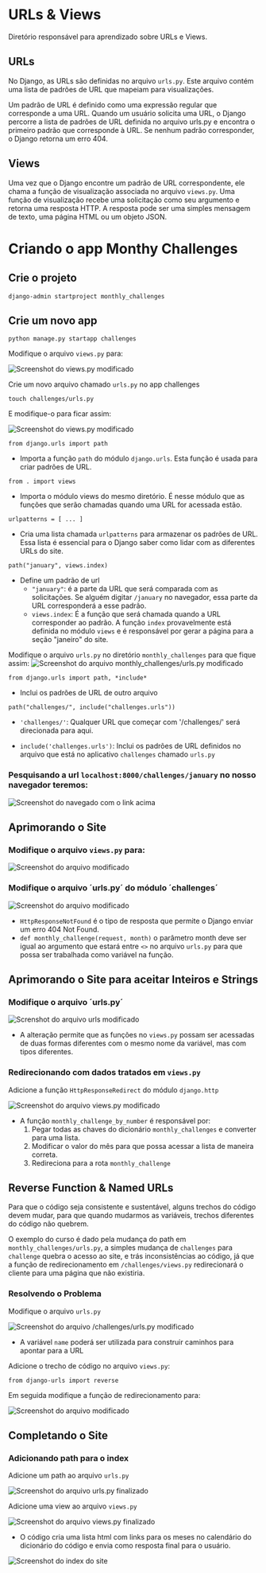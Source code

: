 # URLs & Views

Diretório responsável para aprendizado sobre URLs e Views.

## URLs

No Django, as URLs são definidas no arquivo `urls.py`. Este arquivo contém uma lista de padrões de URL que mapeiam para visualizações. 

Um padrão de URL é definido como uma expressão regular que corresponde a uma URL. Quando um usuário solicita uma URL, o Django percorre a lista de padrões de URL definida no arquivo urls.py e encontra o primeiro padrão que corresponde à URL. Se nenhum padrão corresponder, o Django retorna um erro 404.

## Views

Uma vez que o Django encontre um padrão de URL correspondente, ele chama a função de visualização associada no arquivo `views.py`. Uma função de visualização recebe uma solicitação como seu argumento e retorna uma resposta HTTP. A resposta pode ser uma simples mensagem de texto, uma página HTML ou um objeto JSON.


# Criando o app Monthy Challenges

## Crie o projeto
`django-admin startproject monthly_challenges`

## Crie um novo app 
`python manage.py startapp challenges`

Modifique o arquivo `views.py` para:

![Screenshot do views.py modificado](https://github.com/MatheEduar/Django/blob/main/assets/imgs/monthly_challenges/monthly_challenges-0.png)

Crie um novo arquivo chamado `urls.py` no app challenges

`touch challenges/urls.py`

E modifique-o para ficar assim:

![Screenshot do views.py modificado](https://github.com/MatheEduar/Django/blob/main/assets/imgs/monthly_challenges/monthly_challenges-1.png)

`from django.urls import path`

* Importa a função `path` do módulo `django.urls`. Esta função é usada para criar padrões de URL.

`from . import views`

* Importa o módulo views do mesmo diretório. É nesse módulo que as funções que serão chamadas quando uma URL for acessada estão.

`urlpatterns = [ ... ]`

* Cria uma lista chamada `urlpatterns` para armazenar os padrões de URL. Essa lista é essencial para
o Django saber como lidar com as diferentes URLs do site.

`path("january", views.index)`

* Define um padrão de url
    * `"january"`: é a parte da URL que será comparada com as solicitações. Se alguém digitar `/january` no navegador, essa parte da URL corresponderá a esse padrão.
    * `views.index`: É a função que será chamada quando a URL corresponder ao padrão. A função
    `index` provavelmente está definida no módulo `views` e é responsável por gerar a página 
    para a seção "janeiro" do site.

Modifique o arquivo `urls.py` no diretório `monthly_challenges` para que fique assim:
![Screenshot do arquivo monthly_challenges/urls.py modificado](https://github.com/MatheEduar/Django/blob/main/assets/imgs/monthly_challenges/monthly_challenges-2.png)

`from django.urls import path, *include*`

* Inclui os padrões de URL de outro arquivo

`path("challenges/", include("challenges.urls"))`

* `'challenges/'`: Qualquer URL que começar com '/challenges/' será direcionada para aqui.

* `include('challenges.urls')`: Inclui os padrões de URL definidos no arquivo que está no aplicativo
`challenges` chamado `urls.py`

### Pesquisando a url `localhost:8000/challenges/january` no nosso navegador teremos:

![Screenshot do navegado com o link acima](https://github.com/MatheEduar/Django/blob/main/assets/imgs/monthly_challenges/monthly_challenges-3.png)


## Aprimorando o Site

### Modifique o arquivo `views.py` para:

![Screenshot do arquivo modificado](https://github.com/MatheEduar/Django/blob/main/assets/imgs/monthly_challenges/monthly_challenges-4.png)


### Modifique o arquivo ´urls.py´ do módulo ´challenges´

![Screenshot do arquivo modificado](https://github.com/MatheEduar/Django/blob/main/assets/imgs/monthly_challenges/monthly_challenges-5.png)

* `HttpResponseNotFound` é o tipo de resposta que permite o Django enviar um erro 404 Not Found.
* `def monthly_challenge(request, month)` o parâmetro month deve ser igual ao argumento que estará 
entre `<>` no arquivo `urls.py` para que possa ser trabalhada como variável na função.

## Aprimorando o Site para aceitar Inteiros e Strings

### Modifique o arquivo ´urls.py´

![Screnshot do arquivo urls modificado](https://github.com/MatheEduar/Django/blob/main/assets/imgs/monthly_challenges/monthly_challenges-6.png)

* A alteração permite que as funções no `views.py` possam ser acessadas de duas formas diferentes com
o mesmo nome da variável, mas com tipos diferentes.

### Redirecionando com dados tratados em `views.py`

Adicione a função `HttpResponseRedirect` do módulo `django.http`

![Screenshot do arquivo `views.py modificado`](https://github.com/MatheEduar/Django/blob/main/assets/imgs/monthly_challenges/monthly_challenges-7.png)

* A função `monthly_challenge_by_number` é responsável por:
    1. Pegar todas as chaves do dicionário `monthly_challenges` e converter para uma lista.
    2. Modificar o valor do mês para que possa acessar a lista de maneira correta.
    3. Redireciona para a rota `monthly_challenge`

## Reverse Function & Named URLs

Para que o código seja consistente e sustentável, alguns trechos do código devem mudar, para que 
quando mudarmos as variáveis, trechos diferentes do código não quebrem. 

O exemplo do curso é dado pela mudança do path em `monthly_challenges/urls.py`, a simples mudança
de `challenges` para `challenge` quebra o acesso ao site, e trás inconsistências ao código, já que
a função de redirecionamento em `/challenges/views.py` redirecionará o cliente para uma página que
não existiria.

### Resolvendo o Problema

Modifique o arquivo `urls.py`

![Screenshot do arquivo `/challenges/urls.py` modificado](https://github.com/MatheEduar/Django/blob/main/assets/imgs/monthly_challenges/monthly_challenges-8.png)

* A variável `name` poderá ser utilizada para construir caminhos para apontar para a URL

Adicione o trecho de código no arquivo `views.py`:

`from django-urls import reverse`

Em seguida modifique a função de redirecionamento para: 

![Screenshot do arquivo modificado](https://github.com/MatheEduar/Django/blob/main/assets/imgs/monthly_challenges/monthly_challenges-9.png)

## Completando o Site

### Adicionando path para o index

Adicione um path ao arquivo `urls.py`

![Screenshot do arquivo urls.py finalizado](https://github.com/MatheEduar/Django/blob/main/assets/imgs/monthly_challenges/monthly_challenges-10.png)

Adicione uma view ao arquivo `views.py`

![Screenshot do arquivo views.py finalizado](https://github.com/MatheEduar/Django/blob/main/assets/imgs/monthly_challenges/monthly_challenges-11.png)

* O código cria uma lista html com links para os meses no calendário do dicionário do código e envia
como resposta final para o usuário.

![Screenshot do index do site](https://github.com/MatheEduar/Django/blob/main/assets/imgs/monthly_challenges/monthly_challenges-12.png)